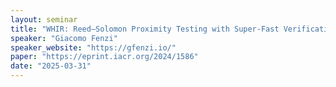 ```yaml
---
layout: seminar
title: "WHIR: Reed–Solomon Proximity Testing with Super-Fast Verification"
speaker: "Giacomo Fenzi"
speaker_website: "https://gfenzi.io/"
paper: "https://eprint.iacr.org/2024/1586"
date: "2025-03-31"
---
```

